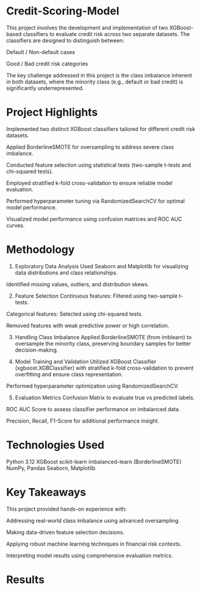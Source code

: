 # Credit-Scoring-Model
This project involves the development and implementation of two XGBoost-based classifiers to evaluate credit risk across two separate datasets. The classifiers are designed to distinguish between:

Default / Non-default cases

Good / Bad credit risk categories

The key challenge addressed in this project is the class imbalance inherent in both datasets, where the minority class (e.g., default or bad credit) is significantly underrepresented.

# Project Highlights
Implemented two distinct XGBoost classifiers tailored for different credit risk datasets.

Applied BorderlineSMOTE for oversampling to address severe class imbalance.

Conducted feature selection using statistical tests (two-sample t-tests and chi-squared tests).

Employed stratified k-fold cross-validation to ensure reliable model evaluation.

Performed hyperparameter tuning via RandomizedSearchCV for optimal model performance.

Visualized model performance using confusion matrices and ROC AUC curves.

# Methodology
1. Exploratory Data Analysis
Used Seaborn and Matplotlib for visualizing data distributions and class relationships.

Identified missing values, outliers, and distribution skews.

2. Feature Selection
Continuous features: Filtered using two-sample t-tests.

Categorical features: Selected using chi-squared tests.

Removed features with weak predictive power or high correlation.

3. Handling Class Imbalance
Applied BorderlineSMOTE (from imblearn) to oversample the minority class, preserving boundary samples for better decision-making.

4. Model Training and Validation
Utilized XGBoost Classifier (xgboost.XGBClassifier) with stratified k-fold cross-validation to prevent overfitting and ensure class representation.

Performed hyperparameter optimization using RandomizedSearchCV.

5. Evaluation Metrics
Confusion Matrix to evaluate true vs predicted labels.

ROC AUC Score to assess classifier performance on imbalanced data.

Precision, Recall, F1-Score for additional performance insight.

# Technologies Used

Python 3.12
XGBoost
scikit-learn
imbalanced-learn (BorderlineSMOTE)
NumPy, Pandas
Seaborn, Matplotlib

# Key Takeaways

This project provided hands-on experience with:

Addressing real-world class imbalance using advanced oversampling.

Making data-driven feature selection decisions.

Applying robust machine learning techniques in financial risk contexts.

Interpreting model results using comprehensive evaluation metrics.

# Results
